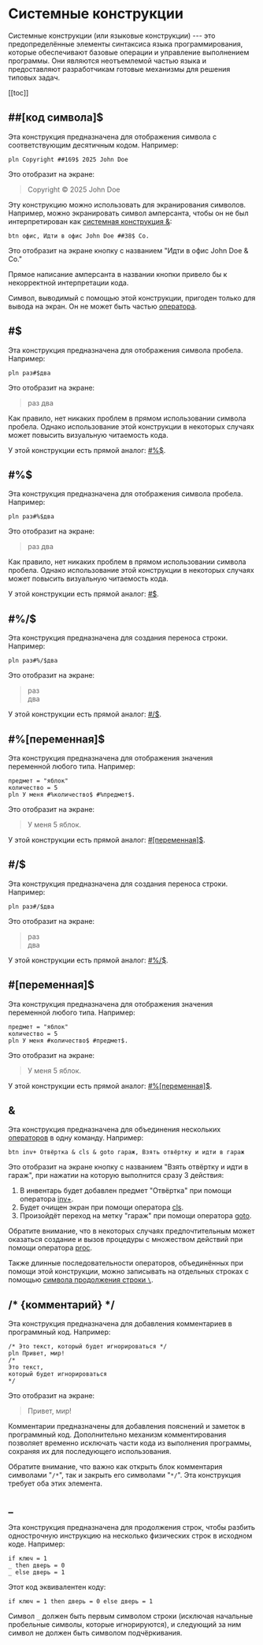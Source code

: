 <!--
    Copyright (C) 2025 Nikita Tseykovets <tseikovets@rambler.ru>
    This file is part of UrqW Documentation.
    SPDX-License-Identifier: CC-BY-SA-4.0
-->

# Системные конструкции

Системные конструкции (или языковые конструкции) --- это предопределённые элементы синтаксиса языка программирования, которые обеспечивают базовые операции и управление выполнением программы. Они являются неотъемлемой частью языка и предоставляют разработчикам готовые механизмы для решения типовых задач.

[[toc]]

## ##[код символа]$

Эта конструкция предназначена для отображения символа с соответствующим десятичным кодом. Например:

```
pln Copyright ##169$ 2025 John Doe
```

Это отобразит на экране:

> Copyright © 2025 John Doe

Эту конструкцию можно использовать для экранирования символов. Например, можно экранировать символ амперсанта, чтобы он не был интерпретирован как [системная конструкция &](#%26):

```
btn офис, Идти в офис John Doe ##38$ Co.
```

Это отобразит на экране кнопку с названием "Идти в офис John Doe & Co."

Прямое написание амперсанта в названии кнопки привело бы к некорректной интерпретации кода.

Символ, выводимый с помощью этой конструкции, пригоден только для вывода на экран. Он не может быть частью [оператора](operators.md).

## #$

Эта конструкция предназначена для отображения символа пробела. Например:

```
pln раз#$два
```

Это отобразит на экране:

> раз два

Как правило, нет никаких проблем в прямом использовании символа пробела. Однако использование этой конструкции в некоторых случаях может повысить визуальную читаемость кода.

У этой конструкции есть прямой аналог: [#%$](#%23%25%24).

## #%$

Эта конструкция предназначена для отображения символа пробела. Например:

```
pln раз#%$два
```

Это отобразит на экране:

> раз два

Как правило, нет никаких проблем в прямом использовании символа пробела. Однако использование этой конструкции в некоторых случаях может повысить визуальную читаемость кода.

У этой конструкции есть прямой аналог: [#$](#%23%24).

## #%/$

Эта конструкция предназначена для создания переноса строки. Например:

```
pln раз#%/$два
```

Это отобразит на экране:

> раз \
> два

У этой конструкции есть прямой аналог: [#/$](#%23%2F%24).

## #%[переменная]$

Эта конструкция предназначена для отображения значения переменной любого типа. Например:

```
предмет = "яблок"
количество = 5
pln У меня #%количество$ #%предмет$.
```

Это отобразит на экране:

> У меня 5 яблок.

У этой конструкции есть прямой аналог: [#[переменная]$](#%23%5Bпеременная%5D%24).

## #/$

Эта конструкция предназначена для создания переноса строки. Например:

```
pln раз#/$два
```

Это отобразит на экране:

> раз \
> два

У этой конструкции есть прямой аналог: [#%/$](#%23%25%2F%24).

## #[переменная]$

Эта конструкция предназначена для отображения значения переменной любого типа. Например:

```
предмет = "яблок"
количество = 5
pln У меня #количество$ #предмет$.
```

Это отобразит на экране:

> У меня 5 яблок.

У этой конструкции есть прямой аналог: [#%[переменная]$](#%23%25%5Bпеременная%5D%24).

## &

Эта конструкция предназначена для объединения нескольких [операторов](operators.md) в одну команду. Например:

```
btn inv+ Отвёртка & cls & goto гараж, Взять отвёртку и идти в гараж
```

Это отобразит на экране кнопку с названием "Взять отвёртку и идти в гараж", при нажатии на которую выполнится сразу 3 действия:

1. В инвентарь будет добавлен предмет "Отвёртка" при помощи оператора [inv+](operators.md#inv%2B-%7Bколичество%2C%7D-%5Bпредмет%5D).
2. Будет очищен экран при помощи оператора [cls](operators.md#cls).
3. Произойдёт переход на метку "гараж" при помощи оператора [goto](operators.md#goto-%5Bметка%5D).

Обратите внимание, что в некоторых случаях предпочтительным может оказаться создание и вызов процедуры с множеством действий при помощи оператора [proc](operators.md#proc-%5Bметка%5D).

Также длинные последовательности операторов, объединённых при помощи этой конструкции, можно записывать на отдельных строках с помощью [символа продолжения строки `\`](#_).

## /* {комментарий} */

Эта конструкция предназначена для добавления комментариев в программный код. Например:

```
/* Это текст, который будет игнорироваться */
pln Привет, мир!
/*
Это текст,
который будет игнорироваться
*/
```

Это отобразит на экране:

> Привет, мир!

Комментарии предназначены для добавления пояснений и заметок в программный код. Дополнительно механизм комментирования позволяет временно исключать части кода из выполнения программы, сохраняя их для последующего использования.

Обратите внимание, что важно как открыть блок комментария символами "`/*`", так и закрыть его символами "`*/`". Эта конструкция требует оба этих элемента.

## _

Эта конструкция предназначена для продолжения строк, чтобы разбить однострочную инструкцию на несколько физических строк в исходном коде. Например:

```
if ключ = 1
_ then дверь = 0
_ else дверь = 1
```

Этот код эквивалентен коду:

```
if ключ = 1 then дверь = 0 else дверь = 1
```

Символ `_` должен быть первым символом строки (исключая начальные пробельные символы, которые игнорируются), и следующий за ним символ не должен быть символом подчёркивания.

